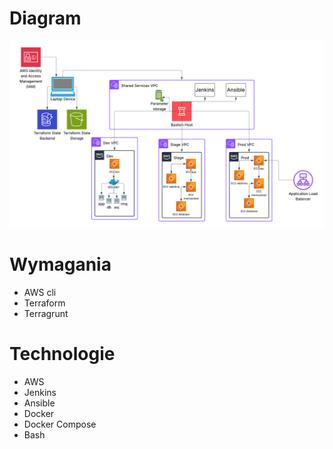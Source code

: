 # Diagram
![GitOps project diagram](infrastructure_diagram.png)
# Wymagania
- AWS cli
- Terraform
- Terragrunt
# Technologie
- AWS
- Jenkins
- Ansible
- Docker
- Docker Compose
- Bash